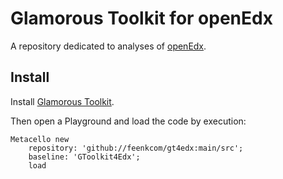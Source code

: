 # Glamorous Toolkit for openEdx
A repository dedicated to analyses of [openEdx](https://github.com/edx).

## Install

Install [Glamorous Toolkit](https://gtoolkit.com).

Then open a Playground and load the code by execution:

```
Metacello new
	repository: 'github://feenkcom/gt4edx:main/src';
	baseline: 'GToolkit4Edx';
	load
```
